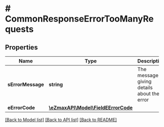 # # CommonResponseErrorTooManyRequests

## Properties

Name | Type | Description | Notes
------------ | ------------- | ------------- | -------------
**sErrorMessage** | **string** | The message giving details about the error |
**eErrorCode** | [**\eZmaxAPI\Model\FieldEErrorCode**](FieldEErrorCode.md) |  |

[[Back to Model list]](../../README.md#models) [[Back to API list]](../../README.md#endpoints) [[Back to README]](../../README.md)
